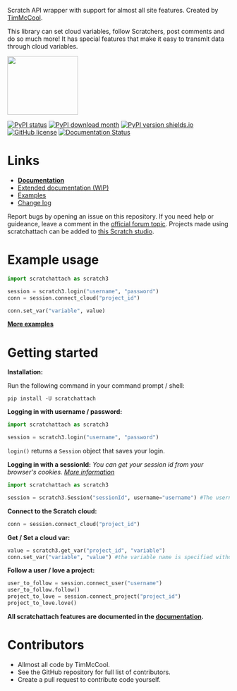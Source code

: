 Scratch API wrapper with support for almost all site features. Created by [TimMcCool](https://scratch.mit.edu/users/TimMcCool/).

This library can set cloud variables, follow Scratchers, post comments and do so much more! It has special features that make it easy to transmit data through cloud variables.

<p align="left">
  <img width="160" height="133" src="https://github.com/TimMcCool/scratchattach/blob/main/logos/logo_dark_transparent_eyes.svg">
</p>

[![PyPI status](https://img.shields.io/pypi/status/scratchattach.svg)](https://pypi.python.org/pypi/scratchattach/)
[![PyPI download month](https://img.shields.io/pypi/dm/scratchattach.svg)](https://pypi.python.org/pypi/scratchattach/)
[![PyPI version shields.io](https://img.shields.io/pypi/v/scratchattach.svg)](https://pypi.python.org/pypi/scratchattach/)
[![GitHub license](https://badgen.net/github/license/TimMcCool/scratchattach)](https://github.com/TimMcCool/scratchattach/blob/master/LICENSE)
[![Documentation Status](https://readthedocs.org/projects/scratchattach/badge/?version=latest)](https://scratchattach.readthedocs.io/en/latest/?badge=latest)

# Links

- **[Documentation](https://github.com/TimMcCool/scratchattach/wiki)**
- [Extended documentation (WIP)](https://scratchattach.readthedocs.io/en/latest/)
- [Examples](https://github.com/TimMcCool/scratchattach/wiki/Examples)
- [Change log](https://github.com/TimMcCool/scratchattach/blob/main/CHANGELOG.md)

Report bugs by opening an issue on this repository. If you need help or guideance, leave a comment in the [official forum topic](https://scratch.mit.edu/discuss/topic/603418/
). Projects made using scratchattach can be added to [this Scratch studio](https://scratch.mit.edu/studios/31478892/).

# Example usage

```py
import scratchattach as scratch3

session = scratch3.login("username", "password")
conn = session.connect_cloud("project_id")

conn.set_var("variable", value)
```

**[More examples](https://github.com/TimMcCool/scratchattach/wiki/Examples)**

# Getting started

**Installation:**

Run the following command in your command prompt / shell:

```
pip install -U scratchattach
```

**Logging in with username / password:**

```python
import scratchattach as scratch3

session = scratch3.login("username", "password")
```

`login()` returns a `Session` object that saves your login.

**Logging in with a sessionId:** *You can get your session id from your browser's cookies. [More information](https://github.com/TimMcCool/scratchattach/wiki/Get-your-session-id)*
```python
import scratchattach as scratch3

session = scratch3.Session("sessionId", username="username") #The username field is case sensitive
```

**Connect to the Scratch cloud:**

```python
conn = session.connect_cloud("project_id")
```

**Get / Set a cloud var:**

```python
value = scratch3.get_var("project_id", "variable")
conn.set_var("variable", "value") #the variable name is specified without the cloud emoji
```

**Follow a user / love a project:**

```python
user_to_follow = session.connect_user("username")
user_to_follow.follow()
project_to_love = session.connect_project("project_id")
project_to_love.love()
```

**All scratchattach features are documented in the [documentation](https://github.com/TimMcCool/scratchattach/wiki/#cloud-variables).**

# Contributors

- Allmost all code by TimMcCool.
- See the GitHub repository for full list of contributors.
- Create a pull request to contribute code yourself.
